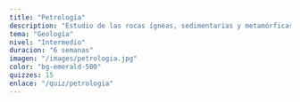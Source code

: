 ```yaml
---
title: "Petrología"
description: "Estudio de las rocas ígneas, sedimentarias y metamórficas. Aprende sobre procesos de formación, clasificación y características."
tema: "Geología"
nivel: "Intermedio"
duracion: "6 semanas"
imagen: "/images/petrologia.jpg"
color: "bg-emerald-500"
quizzes: 15
enlace: "/quiz/petrologia"
---
```

